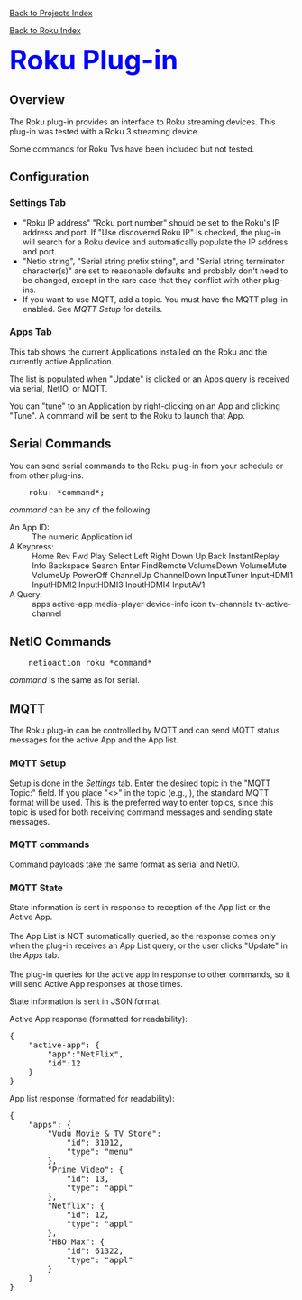 <!-- $Revision: 1.15 $ -->
<!-- $Date: 2021/12/10 18:45:36 $ -->

[Back to Projects Index](/index)

[Back to Roku Index](/Roku/Roku_index)

<font color="#0000ff" size="12"><b>Roku Plug-in</b></font>
<h2>Overview</h2>
The Roku plug-in provides an interface to Roku streaming devices.
This plug-in was tested with a Roku 3 streaming device.

Some commands for Roku Tvs have been included but not tested.
<h2>Configuration</h2>
<h3>Settings Tab</h3>
<ul>
<li>
"Roku IP address" "Roku port number" should be set to the Roku's IP address and port.
If "Use discovered Roku IP" is checked, the plug-in will search for a Roku device and automatically populate the IP address and port.
</li>
<li>
"Netio string", "Serial string prefix string", and "Serial string terminator character(s)" are set to reasonable defaults and probably don't need to be changed, except in the rare case that they conflict with other plug-ins.
</li>
<li>
If you want to use MQTT, add a topic.
You must have the MQTT plug-in enabled.
See <i>MQTT Setup</i> for details.
</li>
</ul>
<h3>Apps Tab</h3>
This tab shows the current Applications installed on the Roku and the currently active Application.

The list is populated when "Update" is clicked
or an Apps query is received via serial, NetIO, or MQTT.

You can "tune" to an Application by right-clicking on an App and clicking "Tune".
A command will be sent to the Roku to launch that App.
<h2>Serial Commands</h2>
You can send serial commands to the Roku plug-in from your schedule or from other plug-ins.
<pre>
    roku: *command*;
</pre>

*command* can be any of the following:
<dl>
<dt>An App ID:</dt>
<dd>The numeric Application id.</dd>
<dt>A Keypress:</dt>
<dd>Home
    Rev
    Fwd
    Play
    Select
    Left
    Right
    Down
    Up
    Back
    InstantReplay
    Info
    Backspace
    Search
    Enter
    FindRemote
    VolumeDown
    VolumeMute
    VolumeUp
    PowerOff
    ChannelUp
    ChannelDown
    InputTuner
    InputHDMI1
    InputHDMI2
    InputHDMI3
    InputHDMI4
    InputAV1
</dd>
<dt>A Query:</dt>
<dd>apps
    active-app
    media-player
    device-info
    icon
    tv-channels
    tv-active-channel
</dd>
</dl>
<h2>NetIO Commands</h2>
<pre>
    netioaction roku *command*
</pre>

*command* is the same as for serial.

<h2>MQTT</h2>
The Roku plug-in can be controlled by MQTT and can send MQTT status messages for the active App and the App list.

<h3>MQTT Setup</h3>
Setup is done in the <i>Settings</i> tab.
Enter the desired topic in the "MQTT Topic:" field.
If you place "<>" in the topic (e.g., <topic>), the standard MQTT format will be used.
This is the preferred way to enter topics, since this topic is used for both receiving command messages and sending state messages.
<h3>MQTT commands</h3>
Command payloads take the same format as serial and NetIO.

<h3>MQTT State</h3>
State information is sent in response to reception of the App list or the Active App.
<br><br>
The App List is NOT automatically queried, so the response comes only when the plug-in receives an App List query, or the user clicks "Update" in the <i>Apps</i> tab.
<br><br>
The plug-in queries for the active app in response to other commands, so it will send Active App responses at those times.

State information is sent in JSON format.

Active App response (formatted for readability):

<pre>
{
    "active-app": {
        "app":"NetFlix",
        "id":12
    }
}
</pre>

 App list response (formatted for readability):

<pre>
{
    "apps": {
        "Vudu Movie & TV Store": 
            "id": 31012,
            "type": "menu"
        },
        "Prime Video": {
            "id": 13,
            "type": "appl"
        },
        "Netflix": {
            "id": 12,
            "type": "appl"
        },
        "HBO Max": {
            "id": 61322,
            "type": "appl"
        }
    }
}
</pre>

</body>
</html>
